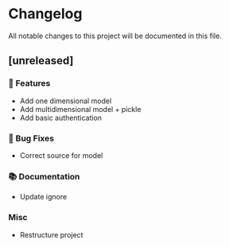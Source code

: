 # Changelog

All notable changes to this project will be documented in this file.

## [unreleased]

### 🚀 Features

- Add one dimensional model
- Add multidimensional model + pickle
- Add basic authentication

### 🐛 Bug Fixes

- Correct source for model

### 📚 Documentation

- Update ignore

### Misc

- Restructure project

<!-- generated by git-cliff -->
